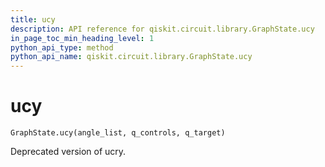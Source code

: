 ```yaml
---
title: ucy
description: API reference for qiskit.circuit.library.GraphState.ucy
in_page_toc_min_heading_level: 1
python_api_type: method
python_api_name: qiskit.circuit.library.GraphState.ucy
---
```


# ucy

<span id="qiskit.circuit.library.GraphState.ucy" />

`GraphState.ucy(angle_list, q_controls, q_target)`

Deprecated version of ucry.

